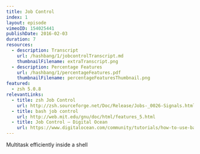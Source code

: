 ```yaml
---
title: Job Control
index: 1
layout: episode
vimeoID: 154025441
publishDate: 2016-02-03
duration: 7
resources:
  - description: Transcript
    url: /hashbang/1/jobcontrolTranscript.md
    thumbnailFilename: extraTranscript.png
  - description: Percentage Features
    url: /hashbang/1/percentageFeatures.pdf
    thumbnailFilename: percentageFeaturesThumbnail.png
featured:
  - zsh 5.0.8
relevantLinks:
  - title: zsh Job Control
    url: http://zsh.sourceforge.net/Doc/Release/Jobs-_0026-Signals.html#Jobs-_0026-Signals
  - title: bash job control
    url: http://web.mit.edu/gnu/doc/html/features_5.html
  - title: Job Control — Digital Ocean
    url: https://www.digitalocean.com/community/tutorials/how-to-use-bash-s-job-control-to-manage-foreground-and-background-processes
---
```

Multitask efficiently inside a shell
